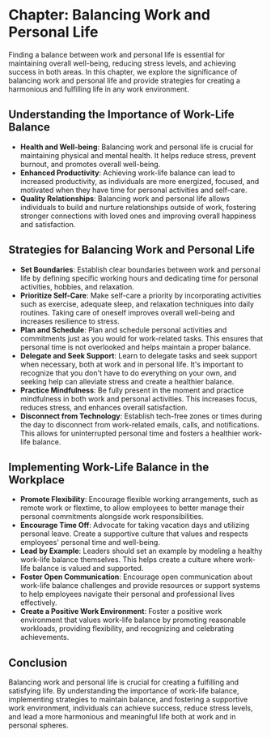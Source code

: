 Chapter: Balancing Work and Personal Life
=========================================

Finding a balance between work and personal life is essential for maintaining overall well-being, reducing stress levels, and achieving success in both areas. In this chapter, we explore the significance of balancing work and personal life and provide strategies for creating a harmonious and fulfilling life in any work environment.

Understanding the Importance of Work-Life Balance
-------------------------------------------------

* **Health and Well-being**: Balancing work and personal life is crucial for maintaining physical and mental health. It helps reduce stress, prevent burnout, and promotes overall well-being.
* **Enhanced Productivity**: Achieving work-life balance can lead to increased productivity, as individuals are more energized, focused, and motivated when they have time for personal activities and self-care.
* **Quality Relationships**: Balancing work and personal life allows individuals to build and nurture relationships outside of work, fostering stronger connections with loved ones and improving overall happiness and satisfaction.

Strategies for Balancing Work and Personal Life
-----------------------------------------------

* **Set Boundaries**: Establish clear boundaries between work and personal life by defining specific working hours and dedicating time for personal activities, hobbies, and relaxation.
* **Prioritize Self-Care**: Make self-care a priority by incorporating activities such as exercise, adequate sleep, and relaxation techniques into daily routines. Taking care of oneself improves overall well-being and increases resilience to stress.
* **Plan and Schedule**: Plan and schedule personal activities and commitments just as you would for work-related tasks. This ensures that personal time is not overlooked and helps maintain a proper balance.
* **Delegate and Seek Support**: Learn to delegate tasks and seek support when necessary, both at work and in personal life. It's important to recognize that you don't have to do everything on your own, and seeking help can alleviate stress and create a healthier balance.
* **Practice Mindfulness**: Be fully present in the moment and practice mindfulness in both work and personal activities. This increases focus, reduces stress, and enhances overall satisfaction.
* **Disconnect from Technology**: Establish tech-free zones or times during the day to disconnect from work-related emails, calls, and notifications. This allows for uninterrupted personal time and fosters a healthier work-life balance.

Implementing Work-Life Balance in the Workplace
-----------------------------------------------

* **Promote Flexibility**: Encourage flexible working arrangements, such as remote work or flextime, to allow employees to better manage their personal commitments alongside work responsibilities.
* **Encourage Time Off**: Advocate for taking vacation days and utilizing personal leave. Create a supportive culture that values and respects employees' personal time and well-being.
* **Lead by Example**: Leaders should set an example by modeling a healthy work-life balance themselves. This helps create a culture where work-life balance is valued and supported.
* **Foster Open Communication**: Encourage open communication about work-life balance challenges and provide resources or support systems to help employees navigate their personal and professional lives effectively.
* **Create a Positive Work Environment**: Foster a positive work environment that values work-life balance by promoting reasonable workloads, providing flexibility, and recognizing and celebrating achievements.

Conclusion
----------

Balancing work and personal life is crucial for creating a fulfilling and satisfying life. By understanding the importance of work-life balance, implementing strategies to maintain balance, and fostering a supportive work environment, individuals can achieve success, reduce stress levels, and lead a more harmonious and meaningful life both at work and in personal spheres.
